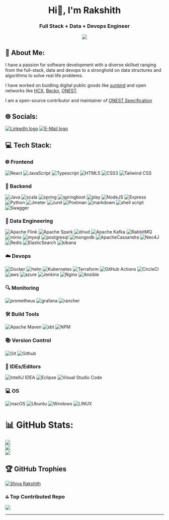 <h1 align="center">Hi👋, I'm Rakshith</h1>
<h3 align="center"> Full Stack + Data + Devops Engineer </h3>

<p align="center">
    <img src="https://user-images.githubusercontent.com/74038190/212748842-9fcbad5b-6173-4175-8a61-521f3dbb7514.gif">
</p>

## 💫 About Me:
I have a passion for software development with a diverse skillset ranging from the full-stack, data and devops to a stronghold on data structures and algorithms to solve real life problems.

I have worked on buidling digital public goods like [sunbird](https://sunbird.org/product/building-blocks) and open networks like [HCX](https://hcxprotocol.io/), [Beckn](https://becknprotocol.io/), [ONEST](https://onest.network/).

I am a open-source contributor and maintainer of [ONEST Specification](https://github.com/ONEST-Network/ONEST-Specification)

## 🌐 Socials:
<p align="center">

<a href="https://www.linkedin.com/in/rakshith-shiva-68470112b/"><img src="https://img.shields.io/badge/LinkedIn-0077B5?style=for-the-badge&logo=linkedin&logoColor=white" alt="LinkedIn logo" /></a>
<a href="shivarakshith1@gmail.com"><img src="https://img.shields.io/badge/Gmail-D14836?style=for-the-badge&logo=gmail&logoColor=white" alt="E-Mail logo" /></a>
</p>

## 💻 Tech Stack:

### 🌐 Frontend

![React](https://img.shields.io/badge/react-%2320232a.svg?style=for-the-badge&logo=react&logoColor=%2361DAFB)
![JavaScript](https://img.shields.io/badge/javascript-%23323330.svg?style=for-the-badge&logo=javascript&logoColor=%23F7DF1E)
![Typescript](https://img.shields.io/badge/typescript-%2320232a.svg?style=for-the-badge&logo=typescript&logoColor=%#3178C6)
![HTML5](https://img.shields.io/badge/html5-%23E34F26.svg?style=for-the-badge&logo=html5&logoColor=white)
![CSS3](https://img.shields.io/badge/css3-%231572B6.svg?style=for-the-badge&logo=css3&logoColor=white)
![Tailwind CSS](https://img.shields.io/badge/tailwind%20css-%2335495e.svg?style=for-the-badge&logo=tailwindcss&logoColor=%234FC08D)
<br/>

### 🔧 Backend

![Java](https://img.shields.io/badge/java-%23ED8B00.svg?style=for-the-badge&logo=java&logoColor=white)
![scala](https://img.shields.io/badge/Scala-DC322F?style=for-the-badge&logo=scala&logoColor=white)
![spring](https://img.shields.io/badge/Spring-6DB33F.svg?style=for-the-badge&logo=Spring&logoColor=white)
![springboot](https://img.shields.io/badge/Spring%20Boot-6DB33F.svg?style=for-the-badge&logo=Spring-Boot&logoColor=white)
![play](https://img.shields.io/badge/play-FF6600?style=for-the-badge&logo=play&logoColor=white)
![NodeJS](https://img.shields.io/badge/node.js-6DA55F?style=for-the-badge&logo=node.js&logoColor=white)
![Express](https://img.shields.io/badge/express-%23CC0000.svg?style=for-the-badge&logo=express&logoColor=white)
![Python](https://img.shields.io/badge/python-3670A0?style=for-the-badge&logo=python&logoColor=ffdd54) 
![Jmeter](https://img.shields.io/badge/Apache%20JMeter-D22128.svg?style=for-the-badge&logo=Apache-JMeter&logoColor=white)
![Junit](https://img.shields.io/badge/JUnit5-25A162.svg?style=for-the-badge&logo=JUnit5&logoColor=white)
![Postman](https://img.shields.io/badge/Postman-FF6C37?style=for-the-badge&logo=Postman&logoColor=white)
![markdown](https://img.shields.io/badge/Markdown-000000?style=for-the-badge&logo=markdown&logoColor=white)
![shell script](https://img.shields.io/badge/Shell_Script-121011?style=for-the-badge&logo=gnu-bash&logoColor=white)
![Swagger](https://img.shields.io/badge/-Swagger-%23Clojure?style=for-the-badge&logo=swagger&logoColor=white)
<br/>

### 🔭 Data Engineering
![Apache Flink](https://img.shields.io/badge/Apache%20Flink-E6526F?style=for-the-badge&logo=Apache%20Flink&logoColor=white)
![Apache Spark](https://img.shields.io/badge/Apache%20Spark-E25A1C.svg?style=for-the-badge&logo=Apache-Spark&logoColor=white)
![driud](https://img.shields.io/badge/Apache%20Druid-29F1FB.svg?style=for-the-badge&logo=Apache-Druid&logoColor=black)
![Apache Kafka](https://img.shields.io/badge/Apache%20Kafka-000?style=for-the-badge&logo=apachekafka)
![RabbitMQ](https://img.shields.io/badge/Rabbitmq-FF6600?style=for-the-badge&logo=rabbitmq&logoColor=white)
![minio](https://img.shields.io/badge/MinIO-C72E49.svg?style=for-the-badge&logo=MinIO&logoColor=white)
![mysql](https://img.shields.io/badge/MySQL-00000F?style=for-the-badge&logo=mysql&logoColor=white)
![postgresql](https://img.shields.io/badge/PostgreSQL-316192?style=for-the-badge&logo=postgresql&logoColor=white)
![mongodb](https://img.shields.io/badge/MongoDB-4EA94B?style=for-the-badge&logo=mongodb&logoColor=white)
![ApacheCassandra](https://img.shields.io/badge/cassandra-%231287B1.svg?style=for-the-badge&logo=apache-cassandra&logoColor=white)
![Neo4J](https://img.shields.io/badge/Neo4j-008CC1?style=for-the-badge&logo=neo4j&logoColor=white)
![Redis](https://img.shields.io/badge/redis-%23DD0031.svg?style=for-the-badge&logo=redis&logoColor=white)
![ElasticSearch](https://img.shields.io/badge/-ElasticSearch-005571?style=for-the-badge&logo=elasticsearch)
![kibana](https://img.shields.io/badge/Kibana-005571.svg?style=for-the-badge&logo=Kibana&logoColor=white)

### ☁️ Devops
![Docker](https://img.shields.io/badge/docker-%230db7ed.svg?style=for-the-badge&logo=docker&logoColor=white)
![helm](https://img.shields.io/badge/Helm-0F1689.svg?style=for-the-badge&logo=Helm&logoColor=white)
![Kubernetes](https://img.shields.io/badge/kubernetes-%23326ce5.svg?style=for-the-badge&logo=kubernetes&logoColor=white)
![Terraform](https://img.shields.io/badge/terraform-%235835CC.svg?style=for-the-badge&logo=terraform&logoColor=white)
![GitHub Actions](https://img.shields.io/badge/github%20actions-%232671E5.svg?style=for-the-badge&logo=githubactions&logoColor=white)
![CircleCI](https://img.shields.io/badge/circle%20ci-%23161616.svg?style=for-the-badge&logo=circleci&logoColor=white)
![aws](https://img.shields.io/badge/MongoDB-4EA94B?style=for-the-badge&logo=mongodb&logoColor=white)
![azure](https://img.shields.io/badge/Microsoft_Azure-0089D6?style=for-the-badge&logo=microsoft-azure&logoColor=white)
![Jenkins](https://img.shields.io/badge/jenkins-%232C5263.svg?style=for-the-badge&logo=jenkins&logoColor=white)
![Nginx](https://img.shields.io/badge/nginx-%23009639.svg?style=for-the-badge&logo=nginx&logoColor=white)
![Ansible](https://img.shields.io/badge/ansible-%231A1918.svg?style=for-the-badge&logo=ansible&logoColor=white)
<br/>

### 🔍 Monitoring
![prometheus](https://img.shields.io/badge/Prometheus-E6522C.svg?style=for-the-badge&logo=Prometheus&logoColor=white)
![grafana](https://img.shields.io/badge/Grafana-F46800.svg?style=for-the-badge&logo=Grafana&logoColor=white)
![rancher](https://img.shields.io/badge/Rancher-0075A8.svg?style=for-the-badge&logo=Rancher&logoColor=white)

### 🛠️ Build Tools
![Apache Maven](https://img.shields.io/badge/Apache%20Maven-C71A36?style=for-the-badge&logo=Apache%20Maven&logoColor=white)
![sbt](https://img.shields.io/badge/sbt-008CC1?style=for-the-badge&logo=sbt&logoColor=white)
![NPM](https://img.shields.io/badge/npm-CB3837?style=for-the-badge&logo=npm&logoColor=white)

### 📚 Version Control
![Git](https://img.shields.io/badge/GIT-E44C30?style=for-the-badge&logo=git&logoColor=white)
![Github](https://img.shields.io/badge/github-black.svg?style=for-the-badge&logo=github&logoColor=white)
<br/>

### 🧰 IDEs/Editors
![IntelliJ IDEA](https://img.shields.io/badge/IntelliJIDEA-000000.svg?style=for-the-badge&logo=intellij-idea&logoColor=white)
![Eclipse](https://img.shields.io/badge/Eclipse-FE7A16.svg?style=for-the-badge&logo=Eclipse&logoColor=white)
![Visual Studio Code](https://img.shields.io/badge/Visual%20Studio%20Code-0078d7.svg?style=for-the-badge&logo=visual-studio-code&logoColor=white)

### 💻 OS
![macOS](https://img.shields.io/badge/mac%20os-000000?style=for-the-badge&logo=macos&logoColor=F0F0F0)
![Ubuntu](https://img.shields.io/badge/Ubuntu-E95420?style=for-the-badge&logo=ubuntu&logoColor=white)
![Windows](https://img.shields.io/badge/Windows-0078D6?style=for-the-badge&logo=windows&logoColor=white)
![LINUX](https://img.shields.io/badge/Linux-FCC624?style=for-the-badge&logo=linux&logoColor=black) 
<br/>

# 📊 GitHub Stats:
![](https://github-readme-stats.vercel.app/api?username=shiva-rakshith&theme=highcontrast&hide_border=false&include_all_commits=false&count_private=false)<br/>
![](https://github-readme-streak-stats.herokuapp.com/?user=shiva-rakshith&theme=highcontrast&hide_border=false)<br/>
![](https://github-readme-stats.vercel.app/api/top-langs/?username=shiva-rakshith&theme=highcontrast&hide_border=false&include_all_commits=false&count_private=false&layout=compact)

## 🏆 GitHub Trophies
<p align="left"> <a href="https://github.com/ryo-ma/github-profile-trophy"><img src="https://github-profile-trophy.vercel.app/?username=shiva-rakshith" alt="Shiva Rakshith" /></a> </p>

### 🔝 Top Contributed Repo
![](https://github-contributor-stats.vercel.app/api?username=shiva-rakshith&limit=5&theme=algolia&combine_all_yearly_contributions=true)

---
